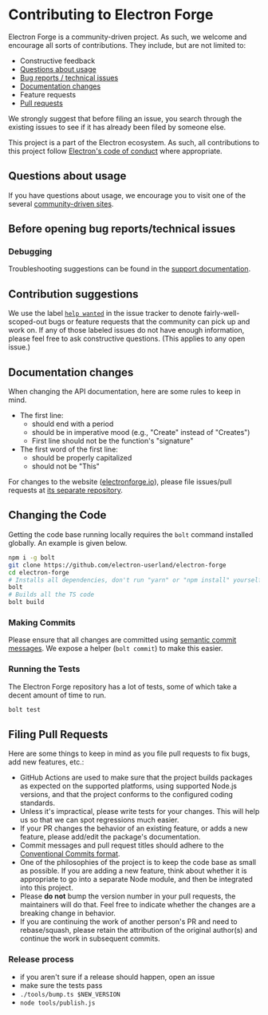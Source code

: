 # Contributing to Electron Forge

Electron Forge is a community-driven project. As such, we welcome and encourage all sorts of
contributions. They include, but are not limited to:

* Constructive feedback
* [Questions about usage](#questions-about-usage)
* [Bug reports / technical issues](#before-opening-bug-reportstechnical-issues)
* [Documentation changes](#documentation-changes)
* Feature requests
* [Pull requests](#filing-pull-requests)

We strongly suggest that before filing an issue, you search through the existing issues to see
if it has already been filed by someone else.

This project is a part of the Electron ecosystem. As such, all contributions to this project follow
[Electron's code of conduct](https://github.com/electron/electron/blob/main/CODE_OF_CONDUCT.md)
where appropriate.

## Questions about usage

If you have questions about usage, we encourage you to visit one of the several [community-driven
sites](https://github.com/electron/electron#community).

## Before opening bug reports/technical issues

### Debugging

Troubleshooting suggestions can be found in the [support
documentation](https://github.com/electron-userland/electron-forge/blob/master/SUPPORT.md#troubleshooting).

## Contribution suggestions

We use the label [`help wanted`](https://github.com/electron-userland/electron-forge/issues?q=is%3Aopen+is%3Aissue+label%3A%22help+wanted%22)
in the issue tracker to denote fairly-well-scoped-out bugs or feature requests that the community
can pick up and work on. If any of those labeled issues do not have enough information, please feel
free to ask constructive questions. (This applies to any open issue.)

## Documentation changes

When changing the API documentation, here are some rules to keep in mind.

* The first line:
  * should end with a period
  * should be in imperative mood (e.g., "Create" instead of "Creates")
  * First line should not be the function's "signature"
* The first word of the first line:
  * should be properly capitalized
  * should not be "This"

For changes to the website ([electronforge.io](https://www.electronforge.io)), please file
issues/pull requests at [its separate repository](https://github.com/MarshallOfSound/electron-forge-docs).

## Changing the Code

Getting the code base running locally requires the `bolt` command installed globally.  An example is given below.

```bash
npm i -g bolt
git clone https://github.com/electron-userland/electron-forge
cd electron-forge
# Installs all dependencies, don't run "yarn" or "npm install" yourself
bolt
# Builds all the TS code
bolt build
```

### Making Commits

Please ensure that all changes are committed using [semantic commit messages](https://github.com/bcoe/conventional-changelog-standard/blob/master/convention.md).
We expose a helper (`bolt commit`) to make this easier.

### Running the Tests

The Electron Forge repository has a lot of tests, some of which take a decent
amount of time to run.

```bash
bolt test
```

## Filing Pull Requests

Here are some things to keep in mind as you file pull requests to fix bugs, add new features, etc.:

* GitHub Actions are used to make sure that the project builds packages as expected on the
  supported platforms, using supported Node.js versions, and that the project conforms to the
  configured coding standards.
* Unless it's impractical, please write tests for your changes. This will help us so that we can
  spot regressions much easier.
* If your PR changes the behavior of an existing feature, or adds a new feature, please add/edit
  the package's documentation.
* Commit messages and pull request titles should adhere to the [Conventional Commits
  format](https://www.conventionalcommits.org/en/v1.0.0/).
* One of the philosophies of the project is to keep the code base as small as possible. If you are
  adding a new feature, think about whether it is appropriate to go into a separate Node module,
  and then be integrated into this project.
* Please **do not** bump the version number in your pull requests, the maintainers will do that.
  Feel free to indicate whether the changes are a breaking change in behavior.
* If you are continuing the work of another person's PR and need to rebase/squash, please retain the
  attribution of the original author(s) and continue the work in subsequent commits.

### Release process

- if you aren't sure if a release should happen, open an issue
- make sure the tests pass
- `./tools/bump.ts $NEW_VERSION`
- `node tools/publish.js`
